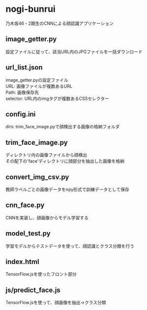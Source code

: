 # nogi-bunrui
乃木坂46・2期生のCNNによる顔認識アプリケーション

## image_getter.py
設定ファイルに従って、該当URL内のJPGファイルを一括ダウンロード

## url_list.json
image_getter.pyの設定ファイル  
URL: 画像ファイルが複数あるURL  
Path: 画像保存先  
selector: URL内のimgタグが複数あるCSSセレクター  

## config.ini
dirs: trim_face_image.pyで顔検出する画像の格納フォルダ

## trim_face_image.py
ディレクトリ内の画像ファイルから顔検出  
その配下の'face'ディレクトリに顔部分を抽出した画像を格納  

## convert_img_csv.py
教師ラベルごとの画像データをnpy形式で訓練データとして保存　 

## cnn_face.py
CNNを実装し、顔画像からモデル学習する  

## model_test.py
学習モデルからテストデータを使って、顔認識とクラス分類を行う

## index.html
TensorFlow.jsを使ったフロント部分

## js/predict_face.js
TensorFlow.jsを使って、顔画像を抽出→クラス分類  
